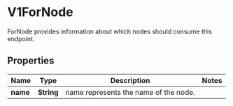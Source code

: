 

# V1ForNode

ForNode provides information about which nodes should consume this endpoint.

## Properties

| Name | Type | Description | Notes |
|------------ | ------------- | ------------- | -------------|
|**name** | **String** | name represents the name of the node. |  |



